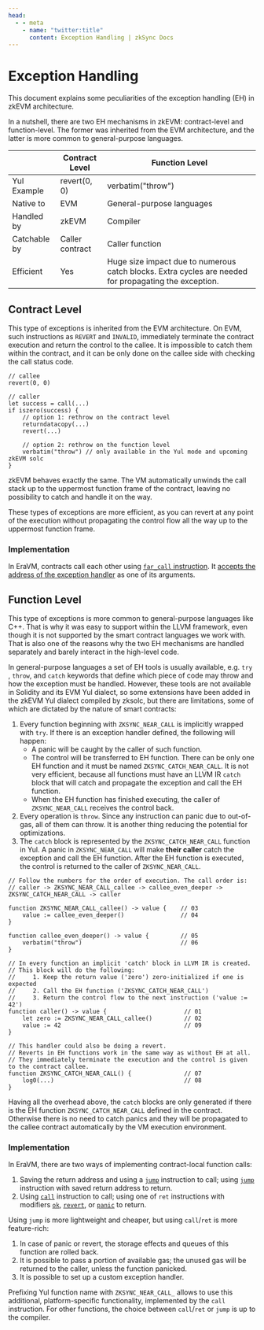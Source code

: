 ```yaml
---
head:
  - - meta
    - name: "twitter:title"
      content: Exception Handling | zkSync Docs
---
```


# Exception Handling

This document explains some peculiarities of the exception handling (EH) in zkEVM architecture.

In a nutshell, there are two EH mechanisms in zkEVM: contract-level and function-level.
The former was inherited from the EVM architecture, and the latter is more common to general-purpose languages.

|              | Contract Level  | Function Level                                                                                        |
| ------------ | --------------- | ----------------------------------------------------------------------------------------------------- |
| Yul Example  | revert(0, 0)    | verbatim("throw")                                                                                     |
| Native to    | EVM             | General-purpose languages                                                                             |
| Handled by   | zkEVM           | Compiler                                                                                              |
| Catchable by | Caller contract | Caller function                                                                                       |
| Efficient    | Yes             | Huge size impact due to numerous catch blocks. Extra cycles are needed for propagating the exception. |

## Contract Level

This type of exceptions is inherited from the EVM architecture. On EVM, such instructions as `REVERT` and `INVALID`,
immediately terminate the contract execution and return the control to the callee. It is impossible to catch them
within the contract, and it can be only done on the callee side with checking the call status code.

```solidity
// callee
revert(0, 0)

// caller
let success = call(...)
if iszero(success) {
    // option 1: rethrow on the contract level
    returndatacopy(...)
    revert(...)

    // option 2: rethrow on the function level
    verbatim("throw") // only available in the Yul mode and upcoming zkEVM solc
}
```

zkEVM behaves exactly the same. The VM automatically unwinds the call stack up to the uppermost function frame
of the contract, leaving no possibility to catch and handle it on the way.

These types of exceptions are more efficient, as you can revert at any point of the execution without propagating
the control flow all the way up to the uppermost function frame.

### Implementation

In EraVM, contracts call each other using [`far_call` instruction](https://matter-labs.github.io/eravm-spec/spec.html#FarCalls).
It [accepts the address of the exception handler](https://matter-labs.github.io/eravm-spec/spec.html#OpFarCall) as one of its arguments.

## Function Level

This type of exceptions is more common to general-purpose languages like C++. That is why it was easy to support
within the LLVM framework, even though it is not supported by the smart contract languages we work with.
That is also one of the reasons why the two EH mechanisms are handled separately and barely interact in the high-level code.

In general-purpose languages a set of EH tools is usually available, e.g. `try` , `throw`, and `catch` keywords that
define which piece of code may throw and how the exception must be handled. However, these tools are not available
in Solidity and its EVM Yul dialect, so some extensions have been added in the zkEVM Yul dialect compiled by zksolc,
but there are limitations, some of which are dictated by the nature of smart contracts:

1. Every function beginning with `ZKSYNC_NEAR_CALL` is implicitly wrapped with `try`. If there is an exception handler defined, the following will happen:
   - A panic will be caught by the caller of such function.
   - The control will be transferred to EH function. There can be only one EH function and it must be named `ZKSYNC_CATCH_NEAR_CALL`. It is not very efficient, because all functions must have an LLVM IR `catch` block that will catch and propagate the exception and call the EH function.
   - When the EH function has finished executing, the caller of `ZKSYNC_NEAR_CALL` receives the control back.
2. Every operation is `throw`. Since any instruction can panic due to out-of-gas, all of them can throw. It is another thing reducing the potential for optimizations.
3. The `catch` block is represented by the `ZKSYNC_CATCH_NEAR_CALL` function in Yul. A panic in `ZKSYNC_NEAR_CALL` will make **their caller** catch the exception and call the EH function. After the EH function is executed, the control is returned to the caller of `ZKSYNC_NEAR_CALL`.

```solidity
// Follow the numbers for the order of execution. The call order is:
// caller -> ZKSYNC_NEAR_CALL_callee -> callee_even_deeper -> ZKSYNC_CATCH_NEAR_CALL -> caller

function ZKSYNC_NEAR_CALL_callee() -> value {    // 03
    value := callee_even_deeper()                // 04
}

function callee_even_deeper() -> value {         // 05
    verbatim("throw")                            // 06
}

// In every function an implicit 'catch' block in LLVM IR is created.
// This block will do the following:
//     1. Keep the return value ('zero') zero-initialized if one is expected
//     2. Call the EH function ('ZKSYNC_CATCH_NEAR_CALL')
//     3. Return the control flow to the next instruction ('value := 42')
function caller() -> value {                      // 01
    let zero := ZKSYNC_NEAR_CALL_callee()         // 02
    value := 42                                   // 09
}

// This handler could also be doing a revert.
// Reverts in EH functions work in the same way as without EH at all.
// They immediately terminate the execution and the control is given to the contract callee.
function ZKSYNC_CATCH_NEAR_CALL() {               // 07
    log0(...)                                     // 08
}
```

Having all the overhead above, the `catch` blocks are only generated if there is the EH function `ZKSYNC_CATCH_NEAR_CALL`
defined in the contract. Otherwise there is no need to catch panics and they will be propagated to the callee contract
automatically by the VM execution environment.

### Implementation

In EraVM, there are two ways of implementing contract-local function calls:

1. Saving the return address and using a [`jump`](https://matter-labs.github.io/eravm-spec/spec.html#JumpDefinition) instruction to call; using [`jump`](https://matter-labs.github.io/eravm-spec/spec.html#JumpDefinition) instruction with saved return address to return.
2. Using
   [`call`](https://matter-labs.github.io/eravm-spec/spec.html#NearCallDefinition)
   instruction to call; using one of `ret` instructions with modifiers
   [`ok`](https://matter-labs.github.io/eravm-spec/spec.html#NearRetDefinition),
   [`revert`](https://matter-labs.github.io/eravm-spec/spec.html#NearRevertDefinition), or
   [`panic`](https://matter-labs.github.io/eravm-spec/spec.html#step_oppanic) to return.

Using `jump` is more lightweight and cheaper, but using `call`/`ret` is more feature-rich:

1. In case of panic or revert, the storage effects and queues of this function are rolled back.
2. It is possible to pass a portion of available gas; the unused gas will be returned to the caller, unless the function panicked.
3. It is possible to set up a custom exception handler.

Prefixing Yul function name with `ZKSYNC_NEAR_CALL_` allows to use this
additional, platform-specific functionality, implemented by the `call`
instruction. For other functions, the choice between `call`/`ret` or `jump` is
up to the compiler.

